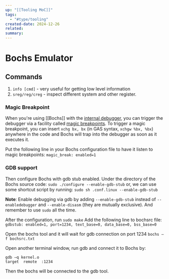 ```yaml
---
up: "[[Tooling MoC]]"
tags:
  - "#type/tooling"
created-date: 2024-12-26
related: 
summary:
---
```

# Bochs Emulator

## Commands
1. `info [cmd]` - very useful for getting low level information
2. `sreg/reg/creg` - inspect different system and other register.

### Magic Breakpoint

When you're using [[Bochs]] with the [internal debugger](http://bochs.sourceforge.net/doc/docbook/user/internal-debugger.html), you can trigger the debugger via a facility called [magic breakpoints](http://bochs.sourceforge.net/doc/docbook/user/bochsrc.html#AEN2324). To trigger a magic breakpoint, you can insert `xchg bx, bx` (in GAS syntax, `xchgw %bx, %bx`) anywhere in the code and Bochs will trap into the debugger as soon as it executes it.

Put the following line in your Bochs configuration file to have it listen to magic breakpoints:
`magic_break: enabled=1`

### GDB support

Then	configure Bochs	with	gdb	stub	enabled.	Under	the	directory	of the	Bochs source code: `sudo ./configure --enable-gdb-stub` or, we can use some shortcut script by running: `sudo sh .conf.linux --enable-gdb-stub`

**Note**:	Enable	debugging	via	gdb	by	adding	`--enable-gdb-stub` instead	of `--enabledebugger` and `--enable-disasm` (they are mutually exclusive). And remember to use `sudo` all the time.

After	the	configuration,	run `sudo make` Add the following line to bochsrc file:
`gdbstub: enabled=1, port=1234, text_base=0, data_base=0, bss_base=0`

Open the bochs tool and it will wait for gdb connection on port 1234 `bochs –f bochsrc.txt`

Open another terminal window, run gdb and connect it to Bochs by:
```
gdb –q kernel.o
target	remote	:1234
```

Then the bochs will be connected to the gdb tool.